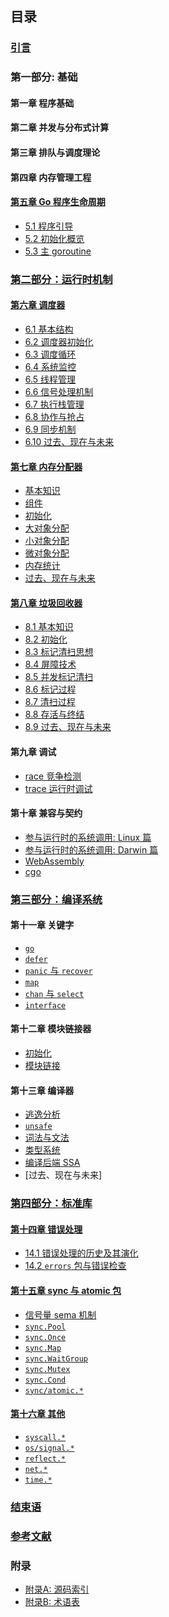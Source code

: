 ## 目录

### [引言](preface.md)

### 第一部分: 基础

#### 第一章 程序基础

<!-- 内存布局？ -->

#### 第二章 并发与分布式计算

<!-- - [3.1 并发] -->

#### 第三章 排队与调度理论

<!-- - [2.1 排队理论引导]()
- [2.2 工作窃取调度](papers/sched/work-steal-sched.md)
- [调度理论](4-sched/theory.md) -->

#### 第四章 内存管理工程

<!-- - 垃圾回收统一理论 -->

<!-- CPU 架构与操作系统? -->

<!-- - [Linux 系统调用]
- [Plan 9 汇编](appendix/asm.md) -->

#### [第五章 Go 程序生命周期](part1basic/ch05boot/readme.md)

- [5.1 程序引导](part1basic/ch05boot/boot.md)
- [5.2 初始化概览](part1basic/ch05boot/init.md)
- [5.3 主 goroutine](part1basic/ch05boot/main.md)

### [第二部分：运行时机制](part2runtime/readme.md)

#### [第六章 调度器](part2runtime/ch06sched/readme.md)

- [6.1 基本结构](part2runtime/ch06sched/basic.md)
- [6.2 调度器初始化](part2runtime/ch06sched/init.md)
- [6.3 调度循环](part2runtime/ch06sched/exec.md)
- [6.4 系统监控](part2runtime/ch06sched/sysmon.md)
- [6.5 线程管理](part2runtime/ch06sched/thread.md)
- [6.6 信号处理机制](part2runtime/ch06sched/signal.md)
- [6.7 执行栈管理](part2runtime/ch06sched/stack.md)
- [6.8 协作与抢占](part2runtime/ch06sched/preemptive.md)
- [6.9 同步机制](part2runtime/ch06sched/sync.md)
- [6.10 过去、现在与未来](part2runtime/ch06sched/history.md)

#### [第七章 内存分配器](part2runtime/ch07alloc/readme.md)

- [基本知识](part2runtime/ch07alloc/basic.md)
- [组件](part2runtime/ch07alloc/component.md)
- [初始化](part2runtime/ch07alloc/init.md)
- [大对象分配](part2runtime/ch07alloc/largealloc.md)
- [小对象分配](part2runtime/ch07alloc/smallalloc.md)
- [微对象分配](part2runtime/ch07alloc/tinyalloc.md)
- [内存统计](part2runtime/ch07alloc/mstats.md)
- [过去、现在与未来](part2runtime/ch07alloc/history.md)

#### [第八章 垃圾回收器](part2runtime/ch08GC/readme.md)

- [8.1 基本知识](part2runtime/ch08GC/basic.md)
- [8.2 初始化](part2runtime/ch08GC/init.md)
- [8.3 标记清扫思想](part2runtime/ch08GC/vanilla.md)
- [8.4 屏障技术](part2runtime/ch08GC/barrier.md)
- [8.5 并发标记清扫](part2runtime/ch08GC/concurrent.md)
- [8.6 标记过程](part2runtime/ch08GC/mark.md)
- [8.7 清扫过程](part2runtime/ch08GC/sweep.md)
- [8.8 存活与终结](part2runtime/ch08GC/finalizer.md)
- [8.9 过去、现在与未来](part2runtime/ch08GC/history.md)

#### 第九章 调试

- [race 竞争检测](part2runtime/ch09debug/race.md)
- [trace 运行时调试](part2runtime/ch09debug/trace.md)

#### 第十章 兼容与契约

- [参与运行时的系统调用: Linux 篇](part2runtime/ch10abi/syscall-linux.md)
- [参与运行时的系统调用: Darwin 篇](part2runtime/ch10abi/syscall-darwin.md)
- [WebAssembly](part2runtime/ch10abi/syscall-wasm.md)
- [cgo](part2runtime/ch10abi/cgo.md)

### [第三部分：编译系统](part3compile/readme.md)

#### 第十一章 关键字

- [`go`](part3compile/ch11keyword/go.md)
- [`defer`](part3compile/ch11keyword/defer.md)
- [`panic` 与 `recover`](part3compile/ch11keyword/panic.md)
- [`map`](part3compile/ch11keyword/map.md)
- [`chan` 与 `select`](part3compile/ch11keyword/chan.md)
- [`interface`](part3compile/ch11keyword/interface.md)

#### 第十二章 模块链接器

- [初始化](part3compile/ch12link/init.md)
- [模块链接](part3compile/ch12link/link.md)

#### 第十三章 编译器

- [逃逸分析](part3compile/ch13gc/escape.md)
- [`unsafe`](part3compile/ch13gc/unsafe.md)
- [词法与文法](part3compile/ch13gc/parse.md)
- [类型系统](part3compile/ch13gc/type.md)
- [编译后端 SSA](part3compile/ch13gc/ssa.md)
- [过去、现在与未来]

### [第四部分：标准库](part4lib/readme.md)

#### [第十四章 错误处理](part4lib/ch14errors/readme.md)

- [14.1 错误处理的历史及其演化](part4lib/ch14errors/error.md)
- [14.2 `errors` 包与错误检查](part4lib/ch14errors/errors.md)

#### [第十五章 sync 与 atomic 包](part4lib/ch15sync/readme.md)

- [信号量 sema 机制](part4lib/ch15sync/sema.md)
- [`sync.Pool`](part4lib/ch15sync/pool.md)
- [`sync.Once`](part4lib/ch15sync/once.md)
- [`sync.Map`](part4lib/ch15sync/map.md)
- [`sync.WaitGroup`](part4lib/ch15sync/waitgroup.md)
- [`sync.Mutex`](part4lib/ch15sync/mutex.md)
- [`sync.Cond`](part4lib/ch15sync/cond.md)
- [`sync/atomic.*`](part4lib/ch15sync/atomic.md)


#### [第十六章 其他](part4lib/ch16other/readme.md)

- [`syscall.*`](part4lib/ch16other/syscall.md)
- [`os/signal.*`](part4lib/ch16other/signal.md)
- [`reflect.*`](part4lib/ch16other/reflect.md)
- [`net.*`](part4lib/ch16other/net.md)
- [`time.*`](part4lib/ch16other/time.md)

### [结束语](finalwords.md)

### [参考文献](../bibliography/list.md)

### 附录

- [附录A: 源码索引](appendix/index.md)
- [附录B: 术语表](appendix/glossary.md)